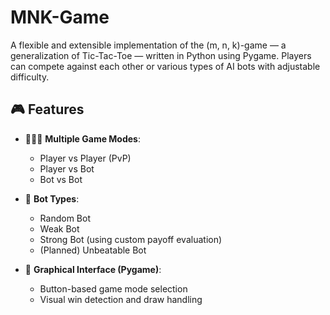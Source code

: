 # MNK-Game
A flexible and extensible implementation of the (m, n, k)-game — a generalization of Tic-Tac-Toe — written in Python using Pygame. Players can compete against each other or various types of AI bots with adjustable difficulty. 

## 🎮 Features

- 🧑‍🤝‍🧑 **Multiple Game Modes**:
  - Player vs Player (PvP)
  - Player vs Bot
  - Bot vs Bot

- 🤖 **Bot Types**:
  - Random Bot
  - Weak Bot
  - Strong Bot (using custom payoff evaluation)
  - (Planned) Unbeatable Bot

- 🎨 **Graphical Interface (Pygame)**:
  - Button-based game mode selection
  - Visual win detection and draw handling
